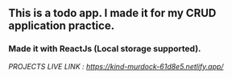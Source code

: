 ## This is a todo app. I made it for my CRUD application practice.

### Made it with ReactJs (Local storage supported).

*PROJECTS LIVE LINK : https://kind-murdock-61d8e5.netlify.app/* 
